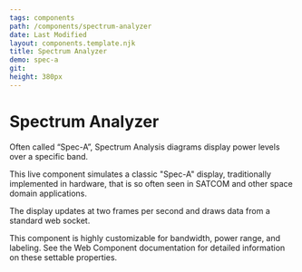 ```yaml
---
tags: components
path: /components/spectrum-analyzer
date: Last Modified
layout: components.template.njk
title: Spectrum Analyzer
demo: spec-a
git: 
height: 380px
---
```


# Spectrum Analyzer

Often called “Spec-A”, Spectrum Analysis diagrams display power levels over a specific band.

This live component simulates a classic "Spec-A" display, traditionally implemented in hardware, that is so often seen in SATCOM and other space domain applications.

The display updates at two frames per second and draws data from a standard web socket.

This component is highly customizable for bandwidth, power range, and labeling. See the Web Component documentation for detailed information on these settable properties.
